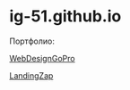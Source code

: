 # ig-51.github.io
Портфолио:

[WebDesignGoPro](https://ig-51.github.io/WebDesignGoPro/)

[LandingZap](https://ig-51.github.io/LandingZap/)
